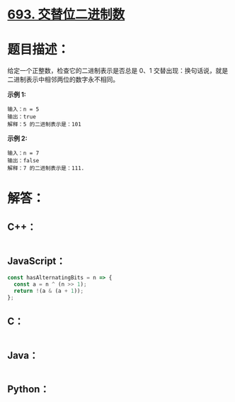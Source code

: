 # [693. 交替位二进制数](https://leetcode-cn.com/problems/binary-number-with-alternating-bits/)

# 题目描述：

给定一个正整数，检查它的二进制表示是否总是 0、1 交替出现：换句话说，就是二进制表示中相邻两位的数字永不相同。



**示例 1:**

```
输入：n = 5
输出：true
解释：5 的二进制表示是：101
```

**示例 2:**

```
输入：n = 7
输出：false
解释：7 的二进制表示是：111.
```



# 解答：

## C++：

```cpp

```

## JavaScript：


```JavaScript
const hasAlternatingBits = n => {
  const a = n ^ (n >> 1);
  return !(a & (a + 1));
};
```

## C：

```c

```

## Java：

```java

```

## Python：

```python

```


